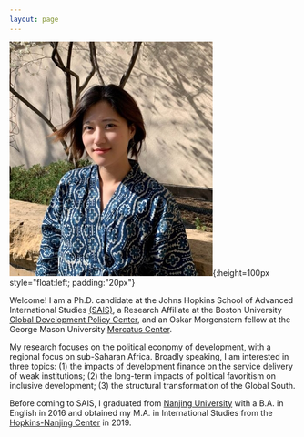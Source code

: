```yaml
---
layout: page
---
```

![img](https://raw.githubusercontent.com/keyitang94/keyitang94.github.io/master/rsz_1keyi_color_headshot.jpg){:height=100px style="float:left; padding:"20px"}

Welcome! I am a Ph.D. candidate at the Johns Hopkins School of Advanced International Studies [(SAIS)](https://sais.jhu.edu/), a Research Affiliate at the Boston University [Global Development Policy Center](https://www.bu.edu/gdp/), and an Oskar Morgenstern fellow at the George Mason University [Mercatus Center](https://www.mercatus.org/).

My research focuses on the political economy of development, with a regional focus on sub-Saharan Africa. Broadly speaking, I am interested in three topics: (1) the impacts of development finance on the service delivery of weak institutions; (2) the long-term impacts of political favoritism on inclusive development; (3) the structural transformation of the Global South.

Before coming to SAIS, I graduated from [Nanjing University](https://www.nju.edu.cn/EN/) with a B.A. in English in 2016 and obtained my M.A. in International Studies from the [Hopkins-Nanjing Center](https://sais.jhu.edu/hopkins-nanjing-center) in 2019.
